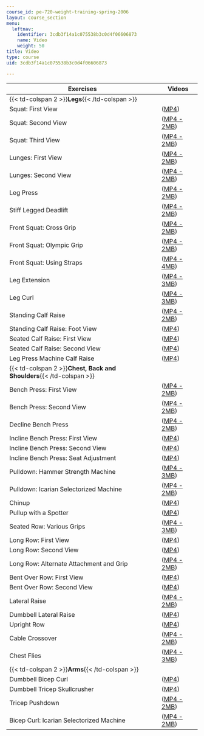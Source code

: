 ```yaml
---
course_id: pe-720-weight-training-spring-2006
layout: course_section
menu:
  leftnav:
    identifier: 3cdb3f14a1c075538b3c0d4f06606873
    name: Video
    weight: 50
title: Video
type: course
uid: 3cdb3f14a1c075538b3c0d4f06606873

---
```


| Exercises | Videos |
| --- | --- |
| {{< td-colspan 2 >}}**Legs**{{< /td-colspan >}} ||
| Squat: First View | ([MP4](http://www.archive.org/download/MITPE.720S06/squat_first_view-220k.mp4)) |
| Squat: Second View | ([MP4 - 2MB](http://www.archive.org/download/MITPE.720S06/squat_second_view-220k.mp4)) |
| Squat: Third View | ([MP4 - 2MB](http://www.archive.org/download/MITPE.720S06/squat_third_view-220k.mp4)) |
| Lunges: First View | ([MP4 - 2MB](http://www.archive.org/download/MITPE.720S06/lunge_first_view-220k.mp4)) |
| Lunges: Second View | ([MP4 - 2MB](http://www.archive.org/download/MITPE.720S06/lunge_second_view-220k.mp4)) |
| Leg Press | ([MP4 - 2MB](http://www.archive.org/download/MITPE.720S06/leg_press-220k.mp4)) |
| Stiff Legged Deadlift | ([MP4 - 2MB](http://www.archive.org/download/MITPE.720S06/stiff_legged_deadlift-220k.mp4)) |
| Front Squat: Cross Grip | ([MP4 - 2MB](http://www.archive.org/download/MITPE.720S06/front_squat_cross_grip-220k.mp4)) |
| Front Squat: Olympic Grip | ([MP4 - 2MB](http://www.archive.org/download/MITPE.720S06/front_squat_olymipic_grip-220k.mp4)) |
| Front Squat: Using Straps | ([MP4 - 4MB](http://www.archive.org/download/MITPE.720S06/front_squat_using_straps-220k.mp4)) |
| Leg Extension | ([MP4 - 3MB](http://www.archive.org/download/MITPE.720S06/leg_extension-220k.mp4)) |
| Leg Curl | ([MP4 - 3MB](http://www.archive.org/download/MITPE.720S06/leg_curl-220k.mp4)) |
| Standing Calf Raise | ([MP4 - 2MB](http://www.archive.org/download/MITPE.720S06/standing_calf_raise-220k.mp4)) |
| Standing Calf Raise: Foot View | ([MP4](http://www.archive.org/download/MITPE.720S06/standing_calf_raise_foot_view-220k.mp4)) |
| Seated Calf Raise: First View | ([MP4](http://www.archive.org/download/MITPE.720S06/seated_calf_raise_first_view-220k.mp4)) |
| Seated Calf Raise: Second View | ([MP4](http://www.archive.org/download/MITPE.720S06/seated_calf_raise_second_view-220k.mp4)) |
| Leg Press Machine Calf Raise | ([MP4](http://www.archive.org/download/MITPE.720S06/leg_press_machine_calf_raise-220k.mp4)) |
| {{< td-colspan 2 >}}**Chest, Back and Shoulders**{{< /td-colspan >}} ||
| Bench Press: First View | ([MP4 - 2MB](http://www.archive.org/download/MITPE.720S06/bench_press_first_view-220k.mp4)) |
| Bench Press: Second View | ([MP4 - 2MB](http://www.archive.org/download/MITPE.720S06/bench_press_second_view-220k.mp4)) |
| Decline Bench Press | ([MP4 - 2MB](http://www.archive.org/download/MITPE.720S06/decline_bench_press-220k.mp4)) |
| Incline Bench Press: First View | ([MP4](http://www.archive.org/download/MITPE.720S06/incline_bench_press_first_view-220k.mp4)) |
| Incline Bench Press: Second View | ([MP4](http://www.archive.org/download/MITPE.720S06/incline_bench_press_second_view-220k.mp4)) |
| Incline Bench Press: Seat Adjustment | ([MP4](http://www.archive.org/download/MITPE.720S06/incline_bench_press_seat_adjustment-220k.mp4)) |
| Pulldown: Hammer Strength Machine | ([MP4 - 3MB](http://www.archive.org/download/MITPE.720S06/pulldown_hammer_strength_machine-220k.mp4)) |
| Pulldown: Icarian Selectorized Machine | ([MP4 - 2MB](http://www.archive.org/download/MITPE.720S06/pulldown_icarian_selectorized_machine-220k.mp4)) |
| Chinup | ([MP4](http://www.archive.org/download/MITPE.720S06/chinup-220k.mp4)) |
| Pullup with a Spotter | ([MP4](http://www.archive.org/download/MITPE.720S06/pullup_with_a_spotter-220k.mp4)) |
| Seated Row: Various Grips | ([MP4 - 3MB](http://www.archive.org/download/MITPE.720S06/seated_row_various_grips-220k.mp4)) |
| Long Row: First View | ([MP4](http://www.archive.org/download/MITPE.720S06/long_row_first_view-220k.mp4)) |
| Long Row: Second View | ([MP4](http://www.archive.org/download/MITPE.720S06/long_row_second_view-220k.mp4)) |
| Long Row: Alternate Attachment and Grip | ([MP4 - 2MB](http://www.archive.org/download/MITPE.720S06/long_row_alternate_attachment_and_grip-220k.mp4)) |
| Bent Over Row: First View | ([MP4](http://www.archive.org/download/MITPE.720S06/bent_over_row_first_view-220k.mp4)) |
| Bent Over Row: Second View | ([MP4](http://www.archive.org/download/MITPE.720S06/bent_over_row_second_view-220k.mp4)) |
| Lateral Raise | ([MP4 - 2MB](http://www.archive.org/download/MITPE.720S06/lateral_raise-220k.mp4)) |
| Dumbbell Lateral Raise | ([MP4](http://www.archive.org/download/MITPE.720S06/dumbbell_lateral_raise-220k.mp4)) |
| Upright Row | ([MP4](http://www.archive.org/download/MITPE.720S06/upright_row-220k.mp4)) |
| Cable Crossover | ([MP4 - 2MB](http://www.archive.org/download/MITPE.720S06/cable_crossover-220k.mp4)) |
| Chest Flies | ([MP4 - 3MB](http://www.archive.org/download/MITPE.720S06/chest_flies-220k.mp4)) |
| {{< td-colspan 2 >}}**Arms**{{< /td-colspan >}} ||
| Dumbbell Bicep Curl | ([MP4](http://www.archive.org/download/MITPE.720S06/dumbbell_bicep_curl-220k.mp4)) |
| Dumbbell Tricep Skullcrusher | ([MP4](http://www.archive.org/download/MITPE.720S06/dumbbell_tricep_skullcrasher-220k.mp4)) |
| Tricep Pushdown | ([MP4 - 2MB](http://www.archive.org/download/MITPE.720S06/tricep_pushdown-220k.mp4)) |
| Bicep Curl: Icarian Selectorized Machine | ([MP4 - 2MB](http://www.archive.org/download/MITPE.720S06/bicep_curl_icarian_selectorized_machine-220k.mp4))